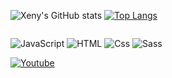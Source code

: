 
<div style="display: inline-block">

![Xeny's GitHub stats](https://github-readme-stats.vercel.app/api?username=xenyens&show_icons=true&theme=synthwave)
[![Top Langs](https://github-readme-stats.vercel.app/api/top-langs/?username=xenyens&layout=compact&theme=synthwave)](https://github.com/anuraghazra/github-readme-stats)
</div>

<p>


  <img alt="JavaScript" src="https://img.shields.io/badge/JavaScript-F7DF1E?logo=javascript&logoColor=white&style=for-the-badge" />
  <img alt="HTML" src="https://img.shields.io/badge/HTML-E34F26?logo=html5&logoColor=white&style=for-the-badge" />
  <img alt="Css" src="https://img.shields.io/badge/CSS-1572B6?logo=css3&logoColor=white&style=for-the-badge" />
  <img alt="Sass" src="https://img.shields.io/badge/Sass-CC6699?logo=sass&logoColor=white&style=for-the-badge" />

</p>


<a href="https://www.youtube.com/xeniapadillamadrid" target="_blank">
  <img
    alt="Youtube"
    src="https://img.shields.io/badge/youtube-FF0000?logo=youtube&logoColor=white&style=for-the-badge"
  />
</a>
